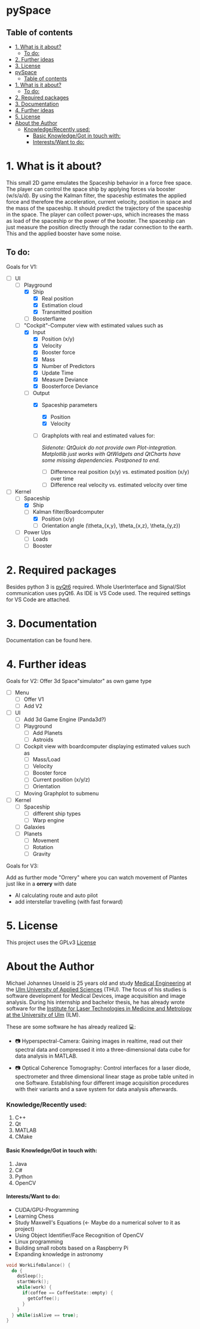 # pySpace

## Table of contents

  - [1. What is it about?](#1-what-is-it-about)
    - [To do:](#to-do)
  - [2. Further ideas](#2-further-ideas)
  - [3. License](#3-license)
- [pySpace](#pyspace)
  - [Table of contents](#table-of-contents)
- [1. What is it about?](#1-what-is-it-about)
  - [To do:](#to-do)
- [2. Required packages](#2-required-packages)
- [3. Documentation](#3-documentation)
- [4. Further ideas](#4-further-ideas)
- [5. License](#5-license)
- [About the Author](#about-the-author)
    - [Knowledge/Recently used:](#knowledgerecently-used)
      - [Basic Knowledge/Got in touch with:](#basic-knowledgegot-in-touch-with)
      - [Interests/Want to do:](#interestswant-to-do)

# 1. What is it about?

This small 2D game emulates the Spaceship behavior in a force free space. The player can control the space ship by applying forces via booster (w/s/a/d). By using the Kalman filter, the spaceship estimates the applied force and therefore the acceleration, current velocity, position in space and the mass of the spaceship. It should predict the trajectory of the spaceship in the space. The player can collect power-ups, which increases the mass as load of the spaceship or the power of the booster. The spaceship can just measure the position directly through the radar connection to the earth. This and the applied booster have some noise.

## To do:

Goals for V1:
- [ ] UI
  - [ ] Playground
    - [x] Ship
      - [x] Real position
      - [x] Estimation cloud
      - [x] Transmitted position
    - [ ] Boosterflame
  - [ ] "Cockpit"-Computer view with estimated values such as
    - [x] Input
      - [x] Position (x/y)
      - [x] Velocity
      - [x] Booster force
      - [x] Mass
      - [x] Number of Predictors
      - [x] Update Time
      - [x] Measure Deviance
      - [x] Boosterforce Deviance
    - [ ] Output
      - [x] Spaceship parameters
        - [x] Position
        - [x] Velocity
      - [ ] Graphplots with real and estimated values for: 
        
        *Sidenote: QtQuick do not provide own Plot-integration. Matplotlib just works with QtWidgets and QtCharts have some missing dependencies. Postponed to end.*
        - [ ] Difference real position (x/y) vs. estimated position (x/y) over time
        - [ ] Difference real velocity vs. estimated velocity over time
- [ ] Kernel
  - [ ] Spaceship
    - [x] Ship
    - [ ] Kalman filter/Boardcomputer
      - [x] Position (x/y)
      - [ ] Orientation angle (\theta_{x,y}, \theta_{x,z}, \theta_{y,z})
  - [ ] Power Ups
    - [ ] Loads
    - [ ] Booster

# 2. Required packages

Besides python 3 is [pyQt6](https://pypi.org/project/PyQt6/) required. Whole UserInterface and Signal/Slot communication uses pyQt6. As IDE is VS Code used. The required settings for VS Code are attached.

# 3. Documentation

Documentation can be found here.

# 4. Further ideas
Goals for V2:
Offer 3d Space"simulator" as own game type
- [ ] Menu
  - [ ] Offer V1
  - [ ] Add V2
- [ ] UI
  - [ ] Add 3d Game Engine (Panda3d?)
  - [ ] Playground
    - [ ] Add Planets
    - [ ] Astroids
  - [ ] Cockpit view with boardcomputer displaying estimated values such as
    - [ ] Mass/Load
    - [ ] Velocity
    - [ ] Booster force
    - [ ] Current position (x/y/z)
    - [ ] Orientation
  - [ ] Moving Graphplot to submenu
- [ ] Kernel
  - [ ] Spaceship
    - [ ] different ship types
    - [ ] Warp engine
  - [ ] Galaxies
  - [ ] Planets
    - [ ] Movement
    - [ ] Rotation
    - [ ] Gravity

Goals for V3:

Add as further mode "Orrery" where you can watch movement of Plantes just like in a **orrery** with date


- AI calculating route and auto pilot
- add interstellar travelling (with fast forward)

# 5. License

This project uses the GPLv3 [License](LICENSE.md)
# About the Author


Michael Johannes Unseld is 25 years old and study [Medical Engineering](https://studium.hs-ulm.de/de/Seiten/Studiengang_MT.aspx)  at the [Ulm University of Applied Sciences](https://studium.hs-ulm.de/en) (THU). The focus of his studies is software development for Medical Devices, image acquisition and image analysis. During his internship and bachelor thesis, he has already wrote software for the [Institute for Laser Technologies in Medicine and Metrology at the University of Ulm](https://www.ilm-ulm.de/en/index.html) (ILM).

These are some software he has already realized :computer::

* :camera: Hyperspectral-Camera: Gaining images in realtime, read out their spectral data and compressed it into a three-dimensional data cube for data analysis in MATLAB.

* :camera: Optical Coherence Tomography: Control interfaces for a laser diode, spectrometer and three dimensional linear stage as probe table united in one Software. Establishing four different image acquisition procedures with their variants and a save system for data analysis afterwards.

### Knowledge/Recently used:

1. C++
2. Qt
3. MATLAB
4. CMake

#### Basic Knowledge/Got in touch with:

1. Java
2. C#
3. Python
4. OpenCV

#### Interests/Want to do:

* CUDA/GPU-Programming
* Learning Chess
* Study Maxwell's Equations (<- Maybe do a numerical solver to it as project)
* Using Object Identifier/Face Recognition of OpenCV
* Linux programming
* Building small robots based on a Raspberry Pi
* Expanding knowledge in astronomy

``` C++
void WorkLifeBalance() {
  do {
    doSleep();
    startWork();
    while(work) {
      if(coffee == CoffeeState::empty) {
        getCoffee();
      }
    }
  } while(isAlive == true);
}
```